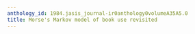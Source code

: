 ```yaml
---
anthology_id: 1984.jasis_journal-ir0anthology0volumeA35A5.0
title: Morse's Markov model of book use revisited
---
```

